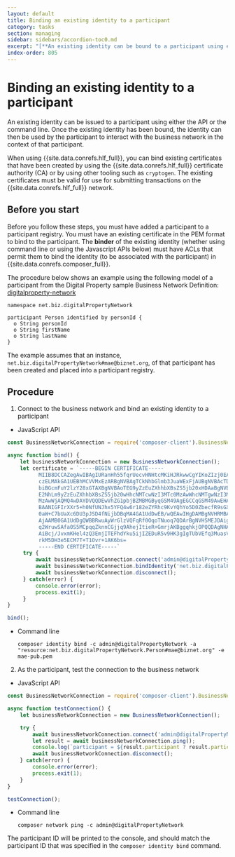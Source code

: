 ```yaml
---
layout: default
title: Binding an existing identity to a participant
category: tasks
section: managing
sidebar: sidebars/accordion-toc0.md
excerpt: "[**An existing identity can be bound to a participant using either the API or the command line**](../managing/identity-bind.html). Once an existing identity has been bound, the identity can then be used by the participant to interact with the business network in the context of that participant."
index-order: 805
---
```


# Binding an existing identity to a participant

An existing identity can be issued to a participant using either the API or the command line.
Once the existing identity has been bound, the identity can then be used by the participant
to interact with the business network in the context of that participant.

When using {{site.data.conrefs.hlf_full}}, you can bind existing certificates that have been created
by using the {{site.data.conrefs.hlf_full}} certificate authority (CA) or by using other tooling such
as `cryptogen`. The existing certificates must be valid for use for submitting transactions
on the {{site.data.conrefs.hlf_full}} network.

## Before you start

Before you follow these steps, you must have added a participant to a participant
registry. You must have an existing certificate in the PEM format to bind to the
participant. The **binder** of the existing identity (whether using command line or
using the Javascript APIs below) must have ACLs that permit them to bind the identity
(to be associated with the participant) in {{site.data.conrefs.composer_full}}.

The procedure below shows an example using the following model of a participant
from the Digital Property sample Business Network Definition: [digitalproperty-network](https://www.npmjs.com/package/digitalproperty-network)

```
namespace net.biz.digitalPropertyNetwork

participant Person identified by personId {
  o String personId
  o String firstName
  o String lastName
}
```

The example assumes that an instance, `net.biz.digitalPropertyNetwork#mae@biznet.org`,
of that participant has been created and placed into a participant registry.

## Procedure

1. Connect to the business network and bind an existing identity to a participant
  * JavaScript API

  ```javascript
  const BusinessNetworkConnection = require('composer-client').BusinessNetworkConnection;

  async function bind() {
      let businessNetworkConnection = new BusinessNetworkConnection();
      let certificate = `-----BEGIN CERTIFICATE-----
            MIIB8DCCAZegAwIBAgIURanHh55fqrUecvHNHtcMKiHJRkwwCgYIKoZIzj0EAwIw
            czELMAkGA1UEBhMCVVMxEzARBgNVBAgTCkNhbGlmb3JuaWExFjAUBgNVBAcTDVNh
            biBGcmFuY2lzY28xGTAXBgNVBAoTEG9yZzEuZXhhbXBsZS5jb20xHDAaBgNVBAMT
            E2NhLm9yZzEuZXhhbXBsZS5jb20wHhcNMTcwNzI3MTc0MzAwWhcNMTgwNzI3MTc0
            MzAwWjAQMQ4wDAYDVQQDEwVhZG1pbjBZMBMGByqGSM49AgEGCCqGSM49AwEHA0IA
            BAANIGFIrXXr5+h0NfUNJhx5YFQ4w6r182eZYRhc9KvYQhYo5D0ZbecfR9sGX2b6
            0aW+C7bUaXc6DU3pJSD4fNijbDBqMA4GA1UdDwEB/wQEAwIHgDAMBgNVHRMBAf8E
            AjAAMB0GA1UdDgQWBBRwuAyWrGlzVQFqRf0OqoTNuoq7QDArBgNVHSMEJDAigCAZ
            q2WruwSAfa0S5MCpqqZknnCGjjq9AhejItieR+GmrjAKBggqhkjOPQQDAgNHADBE
            AiBcj/JvxmKHel4zQ3EmjITEFhdYku5ijIZEDuR5v9HK3gIgTUbVEfq3MuasVZKx
            rkM5DH3e5ECM7T+T1Ovr+1AK6bs=
            -----END CERTIFICATE-----`
       try { 
           await businessNetworkConnection.connect('admin@digitalPropertyNetwork');
           await businessNetworkConnection.bindIdentity('net.biz.digitalPropertyNetwork.Person#mae@biznet.org', certificate);
           await businessNetworkConnection.disconnect();
       } catch(error) {
           console.error(error);
           process.exit(1);
       }
  }

  bind();
  ```
  * Command line


        composer identity bind -c admin@digitalPropertyNetwork -a "resource:net.biz.digitalPropertyNetwork.Person#mae@biznet.org" -e mae-pub.pem


2. As the participant, test the connection to the business network
  * JavaScript API

  ```javascript
  const BusinessNetworkConnection = require('composer-client').BusinessNetworkConnection;

  async function testConnection() {
      let businessNetworkConnection = new BusinessNetworkConnection();

      try {
          await businessNetworkConnection.connect('admin@digitalPropertyNetwork');
          let result = await businessNetworkConnection.ping();
          console.log(`participant = ${result.participant ? result.participant : '<no participant found>'}`);
          await businessNetworkConnection.disconnect();
      } catch(error) {
          console.error(error);
          process.exit(1);
      }
  }

  testConnection();
  ```

  * Command line


        composer network ping -c admin@digitalPropertyNetwork

  The participant ID will be printed to the console, and should match the participant
  ID that was specified in the `composer identity bind` command.
